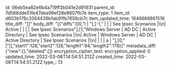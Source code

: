 id: 06eb5ea82e6b4a719ff3b041e2d91931
parent_id: 7d566dde51fe47dea99ef28e8607fb7e
item_type: 1
item_id: d603b176c3264439b1ab91fb7658cb7c
item_updated_time: 1646668861516
title_diff: "[]"
body_diff: "[{\"diffs\":[[0,\"l | \"],[-1,\"    |     |     | See Ipsec Scenarios |\\\n| Active |     |     |     | See Ipsec Scenarios\"],[1,\"Windows Server | AD DC | Active Directory | See Ipsec Scenarios |\\\n| Active | Windows Server | AD DC | Active Directory | See Ipsec Scenarios |\\\n|     |     |     | a   |    \"],[0,\" |\"]],\"start1\":128,\"start2\":128,\"length1\":94,\"length2\":178}]"
metadata_diff: {"new":{},"deleted":[]}
encryption_cipher_text: 
encryption_applied: 0
updated_time: 2022-03-08T14:54:51.212Z
created_time: 2022-03-08T14:54:51.212Z
type_: 13